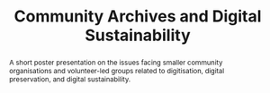 ---
abstract: A short poster presentation on the issues facing smaller community organisations
  and volunteer-led groups related to digitisation, digital preservation, and digital
  sustainability.
creators:
- John Pelan
- Audrey Wilson
- Sean Rippington
date: null
document_url: https://osf.io/download/ws2jv/
grand_parent: iPRES
institutions:
- Scottish Council on Archives
keywords:
- community
- archives
- digitisation
- digital preservation
landing_page_url: https://osf.io/vq7ug/
language: eng
layout: publication
license: CC-BY 4.0 International
notes_url: null
parent: iPRES 2022
publication_type: poster
size: null
slides_url: https://osf.io/download/gx536/
source_name: iPRES:osf:vq7ug
stream_url: https://osf.io/download/x7dzv/
title: Community Archives and Digital Sustainability
year: 2022
---